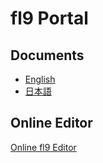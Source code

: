 
# fl9 Portal

## Documents

- [English](/document.en.md)
- [日本語](/document.ja.md)

## Online Editor

[Online fl9 Editor](editor.html)
